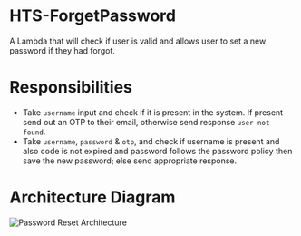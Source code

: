 # HTS-ForgetPassword
A Lambda that will check if user is valid and allows user to set a new password if they had forgot.

# Responsibilities
- Take `username` input and check if it is present in the system. If present send out an OTP to their email, otherwise send response `user not found`.
- Take `username`, `password` & `otp`, and check if username is present and also code is not expired and password follows the password policy then save the new password;
else send appropriate response.

# Architecture Diagram
![Password Reset Architecture](https://user-images.githubusercontent.com/63947196/230845122-9a43b001-0662-468c-960f-c5fc40b03f13.jpg)
